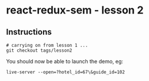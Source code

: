 # react-redux-sem - lesson 2

## Instructions

```
# carrying on from lesson 1 ...
git checkout tags/lesson2
```

You should now be able to launch the demo, eg:

```
live-server --open=?hotel_id=67\&guide_id=102
```

